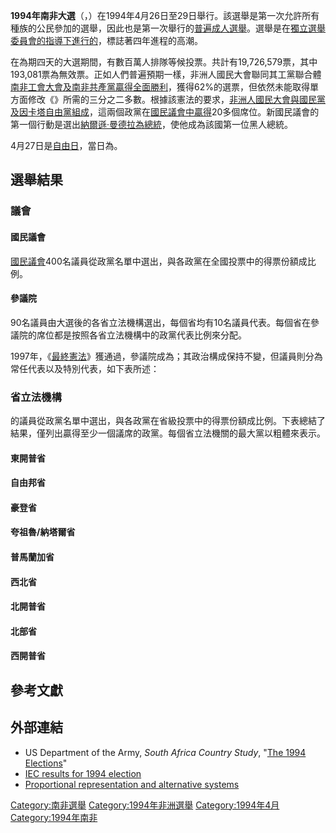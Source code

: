 **1994年南非大選**（，）在1994年4月26日至29日舉行。該選舉是第一次允許所有種族的公民參加的選舉，因此也是第一次舉行的[普遍成人選舉](../Page/普遍選舉.md "wikilink")。選舉是在[獨立選舉委員會的指導下進行的](../Page/南非選舉委員會.md "wikilink")，標誌著四年進程的高潮。

在為期四天的大選期間，有數百萬人排隊等候投票。共計有19,726,579票，其中193,081票為無效票。正如人們普遍預期一樣，非洲人國民大會聯同其工黨聯合體[南非工會大會及](https://zh.wikipedia.org/wiki/南非工會大會 "wikilink")[南非共產黨贏得全面勝利](https://zh.wikipedia.org/wiki/南非共產黨 "wikilink")，獲得62%的選票，但依然未能取得單方面修改《》所需的三分之二多數。根據該憲法的要求，[非洲人國民大會與](https://zh.wikipedia.org/wiki/非洲人國民大會 "wikilink")[國民黨及](https://zh.wikipedia.org/wiki/國民黨_\(南非\) "wikilink")[因卡塔自由黨組成](https://zh.wikipedia.org/wiki/因卡塔自由黨 "wikilink")，這兩個政黨在[國民議會中贏得](https://zh.wikipedia.org/wiki/國民議會_\(南非\) "wikilink")20多個席位。新國民議會的第一個行動是選出[納爾遜·曼德拉為](https://zh.wikipedia.org/wiki/納爾遜·曼德拉 "wikilink")[總統](https://zh.wikipedia.org/wiki/南非總統 "wikilink")，使他成為該國第一位黑人總統。

4月27日是[自由日](https://zh.wikipedia.org/wiki/自由日_\(南非\) "wikilink")，當日為。

## 選舉結果

### 議會

#### 國民議會

[國民議會](https://zh.wikipedia.org/wiki/國民議會_\(南非\) "wikilink")400名議員從政黨名單中選出，與各政黨在全國投票中的得票份額成比例。

#### 參議院

90名議員由大選後的各省立法機構選出，每個省均有10名議員代表。每個省在參議院的席位都是按照各省立法機構中的政黨代表比例來分配。

1997年，《[最終憲法](../Page/南非憲法.md "wikilink")》獲通過，參議院成為；其政治構成保持不變，但議員則分為常任代表以及特別代表，如下表所述：

### 省立法機構

的議員從政黨名單中選出，與各政黨在省級投票中的得票份額成比例。下表總結了結果，僅列出贏得至少一個議席的政黨。每個省立法機關的最大黨以粗體來表示。

#### 東開普省

#### 自由邦省

#### 豪登省

#### 夸祖魯/納塔爾省

#### 普馬蘭加省

#### 西北省

#### 北開普省

#### 北部省

#### 西開普省

## 參考文獻

## 外部連結

  - US Department of the Army, *South Africa Country Study*, "[The 1994 Elections](http://countrystudies.us/south-africa/77.htm)"
  - [IEC results for 1994 election](https://web.archive.org/web/20080628132254/http://www.elections.org.za/Elections94.asp)
  - [Proportional representation and alternative systems](https://web.archive.org/web/20080830075911/http://www.uiowa.edu/~electdis/SouthAfrica.htm)

[Category:南非選舉](https://zh.wikipedia.org/wiki/Category:南非選舉 "wikilink") [Category:1994年非洲選舉](https://zh.wikipedia.org/wiki/Category:1994年非洲選舉 "wikilink") [Category:1994年4月](https://zh.wikipedia.org/wiki/Category:1994年4月 "wikilink") [Category:1994年南非](https://zh.wikipedia.org/wiki/Category:1994年南非 "wikilink")